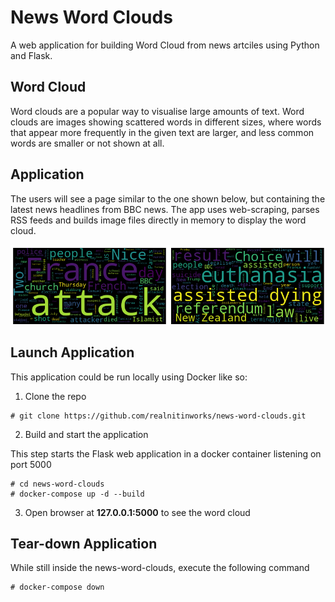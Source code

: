 # News Word Clouds
A web application for building Word Cloud from news artciles using Python and Flask.

## Word Cloud
Word clouds are a popular way to visualise large amounts of text. Word clouds are images showing scattered words in different sizes, where words that appear more frequently in the given text are larger, and less common words are smaller or not shown at all.

## Application

The users will see a page similar to the one shown below, but containing the latest news headlines from BBC news. The app uses web-scraping, parses RSS feeds and builds image files directly in memory to display the word cloud.

![AddMovie](/screenshots/word_cloud.png)

## Launch Application

This application could be run locally using Docker like so:

1. Clone the repo

```
# git clone https://github.com/realnitinworks/news-word-clouds.git
```

2. Build and start the application

This step starts the Flask web application in a docker container listening on port 5000
```
# cd news-word-clouds
# docker-compose up -d --build
```

3. Open browser at **127.0.0.1:5000** to see the word cloud

## Tear-down Application

While still inside the news-word-clouds, execute the following command
```
# docker-compose down
```







